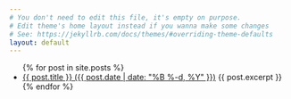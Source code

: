 ```yaml
---
# You don't need to edit this file, it's empty on purpose.
# Edit theme's home layout instead if you wanna make some changes
# See: https://jekyllrb.com/docs/themes/#overriding-theme-defaults
layout: default
---
```

<ul>
  {% for post in site.posts %}
    <li>
      <a href="{{ post.url }}">{{ post.title }} ({{ post.date | date: "%B %-d, %Y" }})</a>
      {{ post.excerpt }}
    </li>
  {% endfor %}
</ul>
